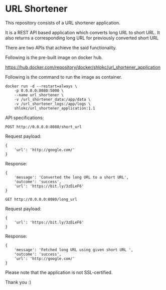 # URL Shortener

This repository consists of a URL shortener application.

It is a REST API based application which converts long URL to short URL. It also returns a corresponding long URL for previously converted short URL

There are two APIs that achieve the said functionality.


Following is the pre-built image on docker hub.

https://hub.docker.com/repository/docker/shlokc/url_shortener_application

Following is the command to run the image as container.

``` {.sourceCode .bash}
docker run -d --restart=always \
	-p 0.0.0.0:8080:5000 \
	--name url_shortener \
	-v /url_shortener_data:/app/data \
	-v /url_shortener_logs:/app/logs \
	shlokc/url_shortener_application:1.1
```


API specifications:

``` {.sourceCode .bash}
POST http://0.0.0.0:8080/short_url
```

Request payload:

``` {.sourceCode .bash}
{
	'url': 'http://google.com/'
}
```

Response:

``` {.sourceCode .bash}
{
	'message': 'Converted the long URL to a short URL',
	'outcome': 'success',
	'url': 'https://bit.ly/3zELeF6'
}
```

``` {.sourceCode .bash}
GET http://0.0.0.0:8080/long_url
```

Request payload:

``` {.sourceCode .bash}
{
	'url': 'https://bit.ly/3zELeF6'
}
```

Response:

``` {.sourceCode .bash}
{
	'message': 'Fetched long URL using given short URL ',
	'outcome': 'success',
	'url': 'http://google.com/'
}
```

Please note that the application is not SSL-certified.

Thank you :)
